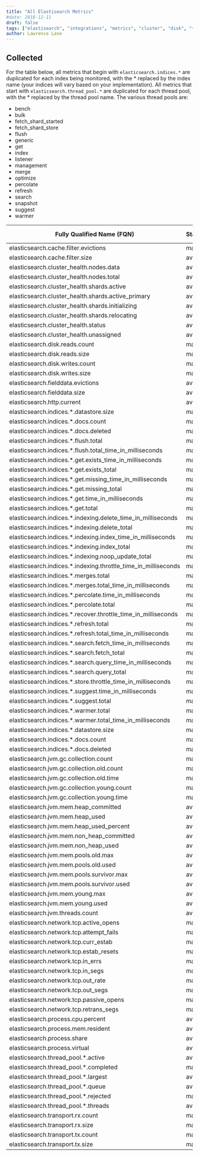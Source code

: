 ```yaml
---
title: "All Elastisearch Metrics"
#date: 2018-12-11
draft: false
tags: ["elastisearch", "integrations", "metrics", "cluster", "disk", "threadpool", "indices" ]
author: Lawrence Lane
---
```

## Collected
For the table below, all metrics that begin with `elasticsearch.indices.*` are duplicated for each index being monitored, with the * replaced by the index name (your indices will vary based on your implementation). All metrics that start with `elasticsearch.thread_pool.*` are duplicated for each thread pool, with the * replaced by the thread pool name. The various thread pools are:

- bench
- bulk
- fetch_shard_started
- fetch_shard_store
- flush
- generic
- get
- index
- listener
- management
- merge
- optimize
- percolate
- refresh
- search
- snapshot
- suggest
- warmer

| Fully Qualified Name (FQN)                                     | Statistic | Units   | Min | Max  | Sparse Data Strategy(SDS) | BASE | CORR | UTIL |
|----------------------------------------------------------------|-----------|---------|-----|------|---------------------------|------|------|------|
| elasticsearch.cache.filter.evictions                           | max       | count   | 0   | none | none                      | yes  | yes  | no   |
| elasticsearch.cache.filter.size                                | average   | bytes   | 0   | none | none                      | yes  | yes  | no   |
| elasticsearch.cluster_health.nodes.data                        | average   | count   | 0   | none | none                      | yes  | no   | no   |
| elasticsearch.cluster_health.nodes.total                       | average   | count   | 0   | none | none                      | yes  | no   | no   |
| elasticsearch.cluster_health.shards.active                     | average   | count   | 0   | none | none                      | yes  | no   | no   |
| elasticsearch.cluster_health.shards.active_primary             | average   | count   | 0   | none | none                      | yes  | no   | no   |
| elasticsearch.cluster_health.shards.initializing               | average   | count   | 0   | none | none                      | yes  | no   | no   |
| elasticsearch.cluster_health.shards.relocating                 | average   | count   | 0   | none | none                      | yes  | no   | no   |
| elasticsearch.cluster_health.status                            | average   | count   | 0   | none | none                      | yes  | no   | no   |
| elasticsearch.cluster_health.unassigned                        | average   | count   | 0   | none | none                      | yes  | no   | no   |
| elasticsearch.disk.reads.count                                 | max       | count   | 0   | none | none                      | yes  | yes  | no   |
| elasticsearch.disk.reads.size                                  | max       | bytes   | 0   | none | none                      | yes  | yes  | no   |
| elasticsearch.disk.writes.count                                | max       | count   | 0   | none | none                      | yes  | yes  | no   |
| elasticsearch.disk.writes.size                                 | max       | bytes   | 0   | none | none                      | yes  | yes  | no   |
| elasticsearch.fielddata.evictions                              | average   | count   | 0   | none | none                      | yes  | no   | no   |
| elasticsearch.fielddata.size                                   | average   | bytes   | 0   | none | none                      | yes  | no   | no   |
| elasticsearch.http.current                                     | average   | count   | 0   | none | none                      | yes  | yes  | no   |
| elasticsearch.indices.*.datastore.size                         | max       | bytes   | 0   | none | none                      | yes  | yes  | no   |
| elasticsearch.indices.*.docs.count                             | max       | count   | 0   | none | none                      | yes  | yes  | no   |
| elasticsearch.indices.*.docs.deleted                           | max       | count   | 0   | none | none                      | yes  | yes  | no   |
| elasticsearch.indices.*.flush.total                            | max       | count   | 0   | none | none                      | yes  | yes  | no   |
| elasticsearch.indices.*.flush.total_time_in_milliseconds       | max       | ms      | 0   | none | none                      | yes  | yes  | no   |
| elasticsearch.indices.*.get.exists_time_in_milliseconds        | max       | ms      | 0   | none | none                      | yes  | yes  | no   |
| elasticsearch.indices.*.get.exists_total                       | max       | count   | 0   | none | none                      | yes  | yes  | no   |
| elasticsearch.indices.*.get.missing_time_in_milliseconds       | max       | ms      | 0   | none | none                      | yes  | yes  | no   |
| elasticsearch.indices.*.get.missing_total                      | max       | count   | 0   | none | none                      | yes  | yes  | no   |
| elasticsearch.indices.*.get.time_in_milliseconds               | max       | ms      | 0   | none | none                      | yes  | yes  | no   |
| elasticsearch.indices.*.get.total                              | max       | count   | 0   | none | none                      | yes  | yes  | no   |
| elasticsearch.indices.*.indexing.delete_time_in_milliseconds   | max       | ms      | 0   | none | none                      | yes  | yes  | no   |
| elasticsearch.indices.*.indexing.delete_total                  | max       | count   | 0   | none | none                      | yes  | yes  | no   |
| elasticsearch.indices.*.indexing.index_time_in_milliseconds    | max       | ms      | 0   | none | none                      | yes  | yes  | no   |
| elasticsearch.indices.*.indexing.index_total                   | max       | count   | 0   | none | none                      | yes  | yes  | no   |
| elasticsearch.indices.*.indexing.noop_update_total             | max       | count   | 0   | none | none                      | yes  | yes  | no   |
| elasticsearch.indices.*.indexing.throttle_time_in_milliseconds | max       | ms      | 0   | none | none                      | yes  | yes  | no   |
| elasticsearch.indices.*.merges.total                           | max       | count   | 0   | none | none                      | yes  | yes  | no   |
| elasticsearch.indices.*.merges.total_time_in_milliseconds      | max       | ms      | 0   | none | none                      | yes  | yes  | no   |
| elasticsearch.indices.*.percolate.time_in_milliseconds         | max       | ms      | 0   | none | none                      | yes  | yes  | no   |
| elasticsearch.indices.*.percolate.total                        | max       | count   | 0   | none | none                      | yes  | yes  | no   |
| elasticsearch.indices.*.recover.throttle_time_in_milliseconds  | max       | ms      | 0   | none | none                      | yes  | yes  | no   |
| elasticsearch.indices.*.refresh.total                          | max       | count   | 0   | none | none                      | yes  | yes  | no   |
| elasticsearch.indices.*.refresh.total_time_in_milliseconds     | max       | ms      | 0   | none | none                      | yes  | yes  | no   |
| elasticsearch.indices.*.search.fetch_time_in_milliseconds      | max       | ms      | 0   | none | none                      | yes  | yes  | no   |
| elasticsearch.indices.*.search.fetch_total                     | max       | count   | 0   | none | none                      | yes  | yes  | no   |
| elasticsearch.indices.*.search.query_time_in_milliseconds      | max       | ms      | 0   | none | none                      | yes  | yes  | no   |
| elasticsearch.indices.*.search.query_total                     | max       | count   | 0   | none | none                      | yes  | yes  | no   |
| elasticsearch.indices.*.store.throttle_time_in_milliseconds    | max       | ms      | 0   | none | none                      | yes  | yes  | no   |
| elasticsearch.indices.*.suggest.time_in_milliseconds           | max       | ms      | 0   | none | none                      | yes  | yes  | no   |
| elasticsearch.indices.*.suggest.total                          | max       | count   | 0   | none | none                      | yes  | yes  | no   |
| elasticsearch.indices.*.warmer.total                           | max       | count   | 0   | none | none                      | yes  | yes  | no   |
| elasticsearch.indices.*.warmer.total_time_in_milliseconds      | max       | ms      | 0   | none | none                      | yes  | yes  | no   |
| elasticsearch.indices.*.datastore.size                         | max       | bytes   | 0   | none | none                      | yes  | yes  | no   |
| elasticsearch.indices.*.docs.count                             | max       | count   | 0   | none | none                      | yes  | yes  | no   |
| elasticsearch.indices.*.docs.deleted                           | max       | count   | 0   | none | none                      | yes  | no   | no   |
| elasticsearch.jvm.gc.collection.count                          | max       | count   | 0   | none | none                      | yes  | no   | no   |
| elasticsearch.jvm.gc.collection.old.count                      | max       | count   | 0   | none | none                      | yes  | no   | no   |
| elasticsearch.jvm.gc.collection.old.time                       | max       | ms      | 0   | none | none                      | yes  | no   | no   |
| elasticsearch.jvm.gc.collection.young.count                    | max       | count   | 0   | none | none                      | yes  | no   | no   |
| elasticsearch.jvm.gc.collection.young.time                     | max       | ms      | 0   | none | none                      | yes  | no   | no   |
| elasticsearch.jvm.mem.heap_committed                           | average   | bytes   | 0   | none | none                      | yes  | no   | no   |
| elasticsearch.jvm.mem.heap_used                                | average   | bytes   | 0   | none | none                      | yes  | no   | no   |
| elasticsearch.jvm.mem.heap_used_percent                        | average   | percent | 0   | none | none                      | yes  | yes  | no   |
| elasticsearch.jvm.mem.non_heap_committed                       | average   | bytes   | 0   | none | none                      | yes  | no   | no   |
| elasticsearch.jvm.mem.non_heap_used                            | average   | bytes   | 0   | none | none                      | yes  | no   | no   |
| elasticsearch.jvm.mem.pools.old.max                            | average   | bytes   | 0   | none | none                      | yes  | no   | no   |
| elasticsearch.jvm.mem.pools.old.used                           | average   | bytes   | 0   | none | none                      | yes  | no   | no   |
| elasticsearch.jvm.mem.pools.survivor.max                       | average   | bytes   | 0   | none | none                      | yes  | no   | no   |
| elasticsearch.jvm.mem.pools.survivor.used                      | average   | bytes   | 0   | none | none                      | yes  | no   | no   |
| elasticsearch.jvm.mem.young.max                                | average   | bytes   | 0   | none | none                      | yes  | no   | no   |
| elasticsearch.jvm.mem.young.used                               | average   | bytes   | 0   | none | none                      | yes  | no   | no   |
| elasticsearch.jvm.threads.count                                | average   | count   | 0   | none | none                      | yes  | no   | no   |
| elasticsearch.network.tcp.active_opens                         | max       | count   | 0   | none | none                      | yes  | no   | no   |
| elasticsearch.network.tcp.attempt_fails                        | max       | count   | 0   | none | none                      | yes  | no   | no   |
| elasticsearch.network.tcp.curr_estab                           | max       | count   | 0   | none | none                      | yes  | no   | no   |
| elasticsearch.network.tcp.estab_resets                         | max       | count   | 0   | none | none                      | yes  | no   | no   |
| elasticsearch.network.tcp.in_errs                              | max       | count   | 0   | none | none                      | yes  | no   | no   |
| elasticsearch.network.tcp.in_segs                              | max       | count   | 0   | none | none                      | yes  | no   | no   |
| elasticsearch.network.tcp.out_rate                             | max       | count   | 0   | none | none                      | yes  | no   | no   |
| elasticsearch.network.tcp.out_segs                             | max       | count   | 0   | none | none                      | yes  | no   | no   |
| elasticsearch.network.tcp.passive_opens                        | max       | count   | 0   | none | none                      | yes  | no   | no   |
| elasticsearch.network.tcp.retrans_segs                         | max       | count   | 0   | none | none                      | yes  | no   | no   |
| elasticsearch.process.cpu.percent                              | average   | percent | 0   | none | none                      | yes  | no   | no   |
| elasticsearch.process.mem.resident                             | average   | bytes   | 0   | 100  | none                      | yes  | no   | no   |
| elasticsearch.process.share                                    | average   | bytes   | 0   | 100  | none                      | yes  | no   | no   |
| elasticsearch.process.virtual                                  | average   | bytes   | 0   | 100  | none                      | yes  | no   | no   |
| elasticsearch.thread_pool.*.active                             | average   | count   | 0   | 100  | none                      | yes  | no   | no   |
| elasticsearch.thread_pool.*.completed                          | max       | count   | 0   | 100  | none                      | yes  | no   | no   |
| elasticsearch.thread_pool.*.largest                            | average   | count   | 0   | 100  | none                      | yes  | no   | no   |
| elasticsearch.thread_pool.*.queue                              | average   | count   | 0   | 100  | none                      | yes  | no   | no   |
| elasticsearch.thread_pool.*.rejected                           | max       | count   | 0   | 100  | none                      | yes  | no   | no   |
| elasticsearch.thread_pool.*.threads                            | average   | count   | 0   | 100  | none                      | yes  | no   | no   |
| elasticsearch.transport.rx.count                               | max       | count   | 0   | 100  | none                      | yes  | no   | no   |
| elasticsearch.transport.rx.size                                | max       | count   | 0   | 100  | none                      | yes  | no   | no   |
| elasticsearch.transport.tx.count                               | max       | count   | 0   | 100  | none                      | yes  | no   | no   |
| elasticsearch.transport.tx.size                                | max       | count   | 0   | 100  | none                      | yes  | no   | no   |
